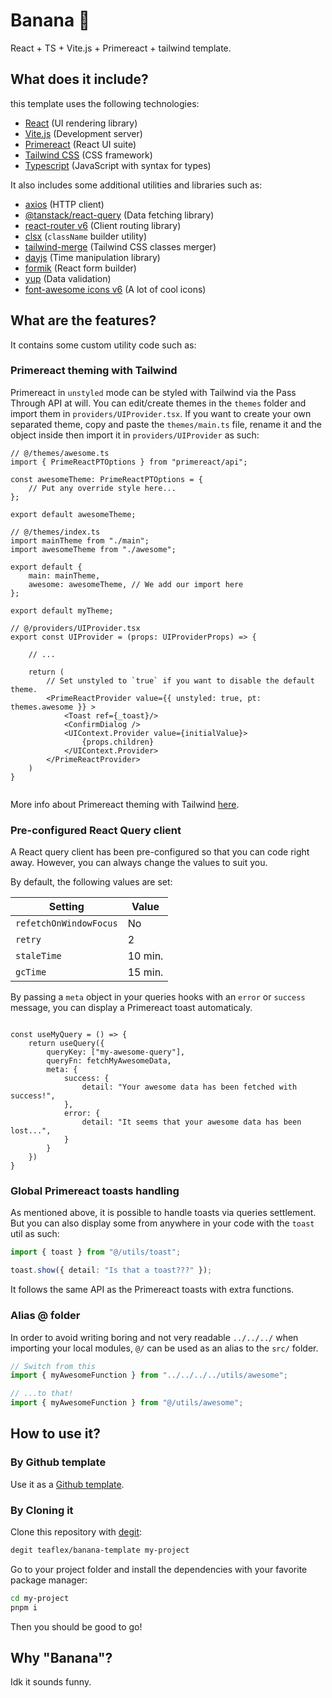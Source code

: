 # Banana :banana:

React + TS + Vite.js + Primereact + tailwind template.

## What does it include?

this template uses the following technologies:
- [React](https://react.dev) (UI rendering library)
- [Vite.js](https://vitejs.dev) (Development server)
- [Primereact](https://primereact.org) (React UI suite)
- [Tailwind CSS](https://tailwindcss.com) (CSS framework)
- [Typescript](https://www.typescriptlang.org/) (JavaScript with syntax for types)

It also includes some additional utilities and libraries such as:
- [axios](https://axios-http.com/) (HTTP client)
- [@tanstack/react-query](https://tanstack.com/query/latest/docs/react/overview) (Data fetching library)
- [react-router v6](https://reactrouter.com) (Client routing library)
- [clsx](https://github.com/lukeed/clsx) (`className` builder utility)
- [tailwind-merge](https://github.com/dcastil/tailwind-merge) (Tailwind CSS classes merger)
- [dayjs](https://github.com/iamkun/dayjs) (Time manipulation library)
- [formik](https://formik.org) (React form builder)
- [yup](https://github.com/jquense/yup) (Data validation)
- [font-awesome icons v6](https://fontawesome.com/) (A lot of cool icons)

## What are the features?

It contains some custom utility code such as:

### Primereact theming with Tailwind
Primereact in `unstyled` mode can be styled with Tailwind via the Pass Through API at will. You can edit/create themes in the `themes` folder and import them in `providers/UIProvider.tsx`. If you want to create your own separated theme, copy and paste the `themes/main.ts` file, rename it and the object inside then import it in `providers/UIProvider` as such:

```tsx
// @/themes/awesome.ts
import { PrimeReactPTOptions } from "primereact/api";

const awesomeTheme: PrimeReactPTOptions = {
    // Put any override style here...
};

export default awesomeTheme;

// @/themes/index.ts
import mainTheme from "./main";
import awesomeTheme from "./awesome";

export default { 
    main: mainTheme,
    awesome: awesomeTheme, // We add our import here
};

export default myTheme;

// @/providers/UIProvider.tsx
export const UIProvider = (props: UIProviderProps) => {
    
    // ...

    return (
        // Set unstyled to `true` if you want to disable the default theme.
        <PrimeReactProvider value={{ unstyled: true, pt: themes.awesome }} >
            <Toast ref={_toast}/>
            <ConfirmDialog />
            <UIContext.Provider value={initialValue}>
                {props.children}
            </UIContext.Provider>
        </PrimeReactProvider>
    )
}


```

More info about Primereact theming with Tailwind [here](https://primereact.org/tailwind/).

### Pre-configured React Query client
A React query client has been pre-configured so that you can code right away. However, you can always change the values to suit you.

By default, the following values are set:

| Setting | Value |
|---|---|
| `refetchOnWindowFocus` | No |
| `retry` | 2 |
| `staleTime` | 10 min. |
| `gcTime` | 15 min. |

By passing a `meta` object in your queries hooks with an `error` or `success` message, you can display a Primereact toast automaticaly.

```tsx

const useMyQuery = () => {
    return useQuery({
        queryKey: ["my-awesome-query"],
        queryFn: fetchMyAwesomeData,
        meta: {
            success: {
                detail: "Your awesome data has been fetched with success!",
            },
            error: {
                detail: "It seems that your awesome data has been lost...",
            }
        }
    })
}

```

### Global Primereact toasts handling

As mentioned above, it is possible to handle toasts via queries settlement. But you can also display some from anywhere in your code with the `toast` util as such:

```ts
import { toast } from "@/utils/toast";

toast.show({ detail: "Is that a toast???" });
```

It follows the same API as the Primereact toasts with extra functions.

### Alias @ folder

In order to avoid writing boring and not very readable `../../../` when importing your local modules, `@/` can be used as an alias to the `src/` folder.

```ts
// Switch from this
import { myAwesomeFunction } from "../../../../utils/awesome";

// ...to that!
import { myAwesomeFunction } from "@/utils/awesome";
```

## How to use it?

### By Github template
Use it as a [Github template](https://github.com/new?template_name=banana-template&template_owner=TeaFlex).

### By Cloning it
Clone this repository with [degit](https://github.com/Rich-Harris/degit):
```sh
degit teaflex/banana-template my-project
```

Go to your project folder and install the dependencies with your favorite package manager:
```sh
cd my-project
pnpm i
```

Then you should be good to go!

## Why "Banana"?
Idk it sounds funny.